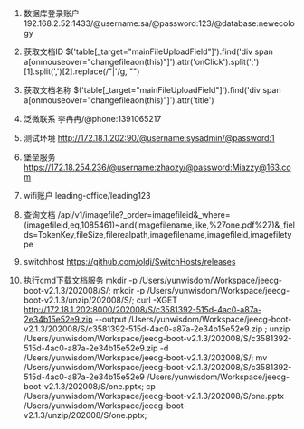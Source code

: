 
1. 数据库登录账户
    192.168.2.52:1433/@username:sa/@password:123/@database:newecology

2. 获取文档ID
    $('table[_target="mainFileUploadField"]').find('div span a[onmouseover="changefileaon(this)"]').attr('onClick').split(';')[1].split(',')[2].replace(/\"|\'/g, "")

3. 获取文档名称
    $('table[_target="mainFileUploadField"]').find('div span a[onmouseover="changefileaon(this)"]').attr('title')

4. 泛微联系
   李冉冉/@phone:1391065217

5. 测试环境
    http://172.18.1.202:90/@username:sysadmin/@password:1

6. 堡垒服务
    https://172.18.254.236/@username:zhaozy/@password:Miazzy@163.com

7. wifi账户
    leading-office/leading123

8. 查询文档
    /api/v1/imagefile?_order=imagefileid&_where=(imagefileid,eq,1085461)~and(imagefilename,like,%27one.pdf%27)&_fields=TokenKey,fileSize,filerealpath,imagefilename,imagefileid,imagefiletype

9. switchhost
    https://github.com/oldj/SwitchHosts/releases

10. 执行cmd下载文档服务
    mkdir -p /Users/yunwisdom/Workspace/jeecg-boot-v2.1.3/202008/S/;
    mkdir -p /Users/yunwisdom/Workspace/jeecg-boot-v2.1.3/unzip/202008/S/;
    curl -XGET http://172.18.1.202:8000/202008/S/c3581392-515d-4ac0-a87a-2e34b15e52e9.zip --output /Users/yunwisdom/Workspace/jeecg-boot-v2.1.3/202008/S/c3581392-515d-4ac0-a87a-2e34b15e52e9.zip ;
    unzip /Users/yunwisdom/Workspace/jeecg-boot-v2.1.3/202008/S/c3581392-515d-4ac0-a87a-2e34b15e52e9.zip -d /Users/yunwisdom/Workspace/jeecg-boot-v2.1.3/202008/S/;
    mv /Users/yunwisdom/Workspace/jeecg-boot-v2.1.3/202008/S/c3581392-515d-4ac0-a87a-2e34b15e52e9 /Users/yunwisdom/Workspace/jeecg-boot-v2.1.3/202008/S/one.pptx;
    cp /Users/yunwisdom/Workspace/jeecg-boot-v2.1.3/202008/S/one.pptx /Users/yunwisdom/Workspace/jeecg-boot-v2.1.3/unzip/202008/S/one.pptx;
